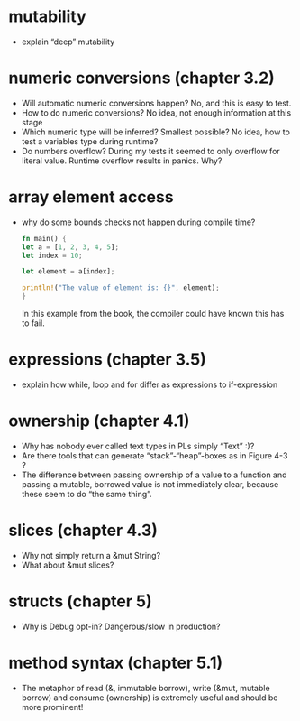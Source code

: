 # mutability

  - explain “deep” mutability

# numeric conversions (chapter 3.2)

  - Will automatic numeric conversions happen? No, and this is easy to test.
  - How to do numeric conversions? No idea, not enough information at this stage
  - Which numeric type will be inferred? Smallest possible? No idea, how to test
    a variables type during runtime?
  - Do numbers overflow? During my tests it seemed to only overflow for literal
    value. Runtime overflow results in panics. Why?

# array element access

  - why do some bounds checks not happen during compile time?
    ``` rust
    fn main() {
    let a = [1, 2, 3, 4, 5];
    let index = 10;
    
    let element = a[index];
    
    println!("The value of element is: {}", element);
    }
    ```
    In this example from the book, the compiler could have known this has to
    fail.

# expressions (chapter 3.5)

  - explain how while, loop and for differ as expressions to if-expression

# ownership (chapter 4.1)

  - Why has nobody ever called text types in PLs simply “Text” :)?
  - Are there tools that can generate “stack”-“heap”-boxes as in
    Figure 4-3 ?
  - The difference between passing ownership of a value to a function and
    passing a mutable, borrowed value is not immediately clear, because these
    seem to do “the same thing”.

# slices (chapter 4.3)

  - Why not simply return a \&mut String?
  - What about \&mut slices?

# structs (chapter 5)

  - Why is Debug opt-in? Dangerous/slow in production?

# method syntax (chapter 5.1)

  - The metaphor of read (&, immutable borrow), write (\&mut, mutable borrow)
    and consume (ownership) is extremely useful and should be more prominent\!
